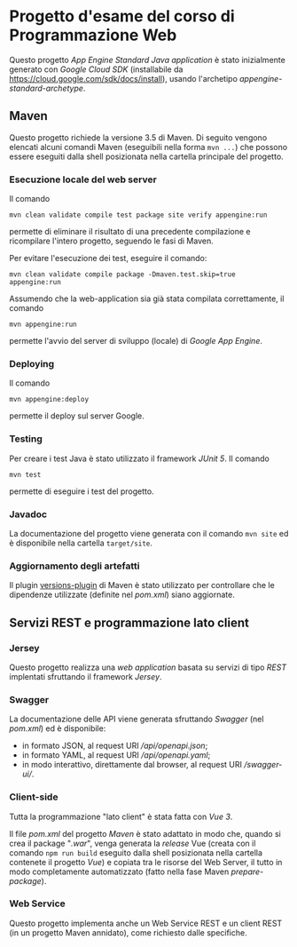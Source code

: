 Progetto d'esame del corso di Programmazione Web
============================

Questo progetto *App Engine Standard Java application* è stato inizialmente generato
con *Google Cloud SDK* (installabile da https://cloud.google.com/sdk/docs/install),
usando l'archetipo *appengine-standard-archetype*.

## Maven
Questo progetto richiede la versione 3.5 di Maven.
Di seguito vengono elencati alcuni comandi Maven (eseguibili nella forma
`mvn ...`) che possono essere eseguiti dalla shell posizionata nella
cartella principale del progetto.

### Esecuzione locale del web server
Il comando

    mvn clean validate compile test package site verify appengine:run

permette di eliminare il risultato di una precedente compilazione e
ricompilare l'intero progetto, seguendo le fasi di Maven.

Per evitare l'esecuzione dei test, eseguire il comando:

    mvn clean validate compile package -Dmaven.test.skip=true appengine:run

Assumendo che la web-application sia già stata compilata correttamente,
il comando

    mvn appengine:run

permette l'avvio del server di sviluppo (locale) di *Google App Engine*.

### Deploying
Il comando

    mvn appengine:deploy

permette il deploy sul server Google.

### Testing
Per creare i test Java è stato utilizzato il framework *JUnit 5*.
Il comando

    mvn test

permette di eseguire i test del progetto.

### Javadoc
La documentazione del progetto viene generata con il comando `mvn site`
ed è disponibile nella cartella `target/site`.


### Aggiornamento degli artefatti
Il plugin [versions-plugin](http://www.mojohaus.org/versions-maven-plugin/)
di Maven è stato utilizzato per controllare che le dipendenze utilizzate
(definite nel *pom.xml*) siano aggiornate.


## Servizi REST e programmazione lato client

### Jersey
Questo progetto realizza una *web application* basata su servizi di tipo *REST*
implentati sfruttando il framework *Jersey*.

### Swagger
La documentazione delle API viene generata sfruttando *Swagger* (nel *pom.xml*)
ed è disponibile:
- in formato JSON, al request URI */api/openapi.json*;
- in formato YAML, al request URI */api/openapi.yaml*;
- in modo interattivo, direttamente dal browser, al request URI */swagger-ui/*.


### Client-side
Tutta la programmazione "lato client" è stata fatta con *Vue 3*.

Il file *pom.xml* del progetto *Maven* è stato adattato in modo che,
quando si crea il package "*.war*", venga generata la *release* Vue
(creata con il comando `npm run build` eseguito dalla shell
posizionata nella cartella contenete il progetto *Vue*) e copiata
tra le risorse del Web Server, il tutto in modo completamente
automatizzato (fatto nella fase Maven *prepare-package*).

### Web Service
Questo progetto implementa anche un Web Service REST e un client
REST (in un progetto Maven annidato), come richiesto dalle specifiche.